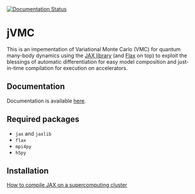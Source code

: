[![Documentation Status](https://readthedocs.org/projects/jvmc/badge/?version=latest)](https://jvmc.readthedocs.io/en/latest/?badge=latest)

# jVMC
This is an impementation of Variational Monte Carlo (VMC) for quantum many-body dynamics using the [JAX library](https://jax.readthedocs.io "JAX library") (and [Flax](https://flax.readthedocs.io "FLAX library") on top) to exploit the blessings of automatic differentiation for easy model composition and just-in-time compilation for execution on accelerators.

## Documentation

Documentation is available [here](https://jvmc.readthedocs.io/en/latest/ "Documentation").

## Required packages

- `jax` and `jaxlib`
- `flax`
- `mpi4py`
- `h5py`

## Installation

[How to compile JAX on a supercomputing cluster](documentation/readme/compile_jax_on_cluster.md)
